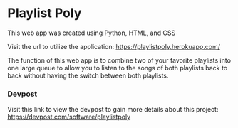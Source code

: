 # Playlist Poly

This web app was created using Python, HTML, and CSS

Visit the url to utilize the application: https://playlistpoly.herokuapp.com/

The function of this web app is to combine two of your favorite playlists into one large queue to allow you to listen to the songs of both playlists back to back without having the switch between both playlists.

### Devpost

Visit this link to view the devpost to gain more details about this project: https://devpost.com/software/playlistpoly